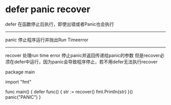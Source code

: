 # defer panic recover

defer 在函数停止后执行，即使出错或者Panic也会执行
***
panic 停止程序运行并抛出Run Timeerror
***
recover 处理run time error 
停止panic并返回传递给panic的参数
但是recover必须在defer中运行，因为panic会导致程序停止，若不用defer无法执行recover

package main

import "fmt"

func main() {
  defer func() {
    str := recover()
    fmt.Println(str)
  }()
  panic("PANIC")
}
